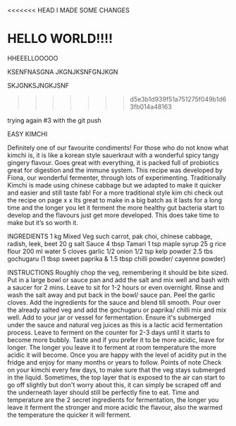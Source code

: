 <<<<<<< HEAD
I MADE SOME CHANGES

HELLO WORLD!!!!
=======
HHEEELLOOOOO


KSENFNASGNA
JKGNJKSNFGNJKGN


SKJGNKSJNGKJSNF
>>>>>>> d5e3b1d939f51a751275f049b1d63fb014a48163


trying again #3 with the git push


EASY KIMCHI 

Definitely one of our favourite condiments! For those who do not know what kimchi is, it is like a korean style sauerkraut with a wonderful spicy tangy gingery flavour. Goes great with everything, it is packed full of probiotics great for digestion and the immune system. This recipe was developed by Fiona, our wonderful fermenter, through lots of experimenting. Traditionally Kimchi is made using chinese cabbage but we adapted to make it quicker and easier and still taste fab! For a more traditional style kim chi check out the recipe on page x x Its great to make in a big batch as it lasts for a long time and the longer you let it ferment the more healthy gut bacteria start to develop and the flavours just get more developed. This does take time to make but it’s so worth it.

INGREDIENTS
1 kg Mixed Veg such carrot, pak choi, chinese cabbage, radish, leek, beet 
20 g salt Sauce 
4 tbsp Tamari 
1 tsp maple syrup 
25 g rice flour 
200 ml water 
5 cloves garlic
1/2 onion 
1/2 tsp kelp powder 
2.5 tbs gochugaru (1 tbsp sweet paprika & 1.5 tbsp chilli powder/ cayenne powder) 

INSTRUCTIONS
Roughly chop the veg, remembering it should be bite sized. Put in a large bowl or sauce pan and add the salt and mix well and bash with a saucer for 2 mins. Leave to sit for 1-2 hours or even overnight. Rinse and wash the salt away and put back in the bowl/ sauce pan. Peel the garlic cloves. Add the ingredients for the sauce and blend till smooth. Pour over the already salted veg and add the gochugaru or paprika/ chilli mix and mix well. Add to your jar or vessel for fermentation. Ensure it's submerged under the sauce and natural veg juices as this is a lactic acid fermentation process. Leave to ferment on the counter for 2-3 days until it starts to become more bubbly. Taste and if you prefer it to be more acidic, leave for longer. The longer you leave it to ferment at room temperature the more acidic it will become. Once you are happy with the level of acidity put in the fridge and enjoy for many months or years to follow. Points of note Check on your kimchi every few days, to make sure that the veg stays submerged in the liquid. Sometimes, the top layer that is exposed to the air can start to go off slightly but don't worry about this, it can simply be scraped off and the underneath layer should still be perfectly fine to eat. Time and temperature are the 2 secret ingredients for fermentation, the longer you leave it ferment the stronger and more acidic the flavour, also the warmed the temperature the quicker it will ferment.
